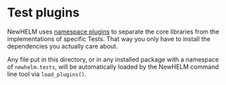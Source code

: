 # Test plugins

NewHELM uses [namespace plugins](../../docs/plugins.md) to separate the core libraries from the implementations of specific Tests. That way you only have to install the dependencies you actually care about.

Any file put in this directory, or in any installed package with a namespace of `newhelm.tests`, will be automatically loaded by the NewHELM command line tool via `load_plugins()`.
